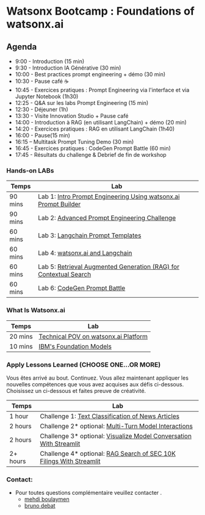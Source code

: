# Watsonx Bootcamp : Foundations of watsonx.ai 

## Agenda


- 9:00 - Introduction (15 min)
- 9:30 - Introduction IA Générative (30 min)
- 10:00 - Best practices prompt engineering + démo (30 min)
- 10:30 - Pause café ☕️
- 10:45 - Exercices pratiques : Prompt Engineering via l'interface et via Jupyter Notebook (1h30)
- 12:25 - Q&A sur les labs Prompt Engineering (15 min)
- 12:30 - Déjeuner (1h)
- 13:30 - Visite Innovation Studio + Pause café
- 14:00 - Introduction à RAG (en utilisant LangChain) + démo (20 min)
- 14:20 - Exercices pratiques : RAG en utilisant LangChain (1h40)
- 16:00 - Pause(15 min)
- 16:15 – Multitask Prompt Tuning Demo (30 min)
- 16:45 - Exercices pratiques : CodeGen Prompt Battle (60 min)
- 17:45 - Résultats du challenge & Debrief de fin de workshop


### Hands-on LABs 
| **Temps** | **Lab**                                                                                                                               |
|-----------|---------------------------------------------------------------------------------------------------------------------------------------|
| 90 mins   | Lab 1: [Intro Prompt Engineering Using watsonx.ai Prompt Builder](./self-guided-labs/level-1/lab-01-intro-to-prompt-engineering)      |  
| 90 mins   | Lab 2: [Advanced Prompt Engineering Challenge](./self-guided-labs/level-1/lab-02-advanced-prompt-engineering)                         |  
| 60 mins   | Lab 3: [Langchain Prompt Templates](./self-guided-labs/level-1/lab-03-langchain-prompt-template)                                      | 
| 60 mins   | Lab 4: [watsonx.ai and Langchain](./self-guided-labs/level-1/lab-05-watsonxai-and-langchain)                                          | 
| 60 mins   | Lab 5: [Retrieval Augmented Generation (RAG) for Contextual Search](./self-guided-labs/level-1/lab-06-retrieval-agumented-generation) |
| 60 mins   | Lab 6: [CodeGen Prompt Battle](./self-guided-labs/level-1/lab-09-prompt-battle-code-gen) |


### What Is Watsonx.ai
| **Temps** | **Lab**  |
|-----------------|-------------------|
| 20 mins  | [Technical POV on watsonx.ai Platform](watsonxai-platform.md) | 
| 10 mins  | [IBM's Foundation Models](ibm-foundation-models.md) | 

### Apply Lessons Learned (CHOOSE ONE...OR MORE)
Vous êtes arrivé au bout.  Continuez. Vous allez maintenant appliquer les nouvelles compétences que vous avez acquises aux défis ci-dessous.  Choisissez un ci-dessous et faites preuve de créativité.     

| **Temps** | **Lab**  |
|-----------------|-------------------|
| 1  hour  | Challenge 1: [Text Classification of News Articles](./self-guided-labs/apply-lessons-learned/challenge-01) | 
| 2  hours  | Challenge 2* optional: [Multi-Turn Model Interactions](./self-guided-labs/apply-lessons-learned/challenge-02) | 
| 2  hours  | Challenge 3* optional: [Visualize Model Conversation With Streamlit](./self-guided-labs/apply-lessons-learned/challenge-03) | 
| 2+ hours  | Challenge 4* optional: [RAG Search of SEC 10K Filings With Streamlit](./self-guided-labs/apply-lessons-learned/challenge-04) | 


### Contact:
- Pour toutes questions complémentaire veuillez contacter .  
  - [mehdi boulaymen ](mailto:mehdi.boulaymen@ibm.com)
  - [bruno debat](mailto:**bruno.debat@fr.ibm.com**)     
